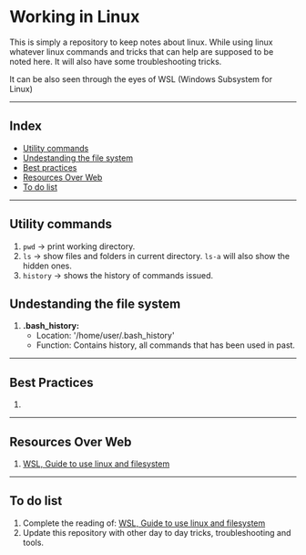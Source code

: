 # Working in Linux

This is simply a repository to keep notes about linux. While using linux whatever linux commands and tricks that can help are supposed to be noted here. It will also have some troubleshooting tricks.

It can be also seen through the eyes of WSL (Windows Subsystem for Linux)
___

## Index

- [Utility commands](#utility-commands)
- [Undestanding the file system](#understanding-the-file-system)
- [Best practices](#best-practices)
- [Resources Over Web](#resources)
- [To do list](#to-do)

___

## Utility commands<a name="utility-commands"></a>

1. `pwd` -> print working directory.
2. `ls` -> show files and folders in current directory. `ls-a` will also show the hidden ones.
3. `history` -> shows the history of commands issued.

## Undestanding the file system<a name="understanding-the-file-system"></a>

1. __.bash_history:__ 
    - Location: '/home/user/.bash_history'
    - Function: Contains history, all commands that has been used in past.

___

## Best Practices<a name="best-practices"></a>

1. <!-- link/list the best practices related to this -->

___

## Resources Over Web<a name="resources"></a>

1. [WSL, Guide to use linux and filesystem](https://docs.microsoft.com/en-us/learn/modules/get-started-with-windows-subsystem-for-linux/3-integration-between-linux-and-windows)

___

## To do list<a name="to-do"></a>

1. Complete the reading of: [WSL, Guide to use linux and filesystem](https://docs.microsoft.com/en-us/learn/modules/get-started-with-windows-subsystem-for-linux/3-integration-between-linux-and-windows)
2. Update this repository with other day to day tricks, troubleshooting and tools.